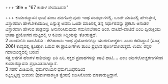 +++
title = "67 ಕುರುಳ ನೇವರಿಸಿದನು"

+++
ಕುಮಾರವ್ಯಾಸನ ಭಾಷೆ ತುಂಬ ಹದಗೊಳ್ಳುವುದು ಇಂಥ ಸಂದರ್ಭಗಳಲ್ಲಿ. ಒಂದೇ ಮಾತಿನಲ್ಲಿ ಹೇಳುತ್ತೇನೆ, ವಿಸ್ತಾರವಾಗಿ ಹೇಳಬೇಕಾದುದಿಲ್ಲ ಎನ್ನುತ್ತ ಅವನು ಒಂದೇ ಮಾತಿನಲ್ಲಿ ತನ್ನ ನಿರ್ಧಾರವನ್ನು ಪ್ರಕಟಿಸಿ ಅನಂತರ ವಿಸ್ತಾರವಾಗಿ ಹೇಳುವ ತಂತ್ರವನ್ನು ಅನುಸರಿಸಿರುವುದು ಗಮನಿಸಬೇಕಾದ ಅಂಶ. ದಾಟಿದೆ-ದಾಟಿದೆ ಎಂಬ ದ್ವಿರುಕ್ತಿಯು ಭಾಷಾ ಪ್ರಯೋಗದ ಮಟ್ಟದಲ್ಲಿ ಆ ಕವಿಯ ಸಿದ್ಧಿಯನ್ನು ತೋರುತ್ತದೆ.   
2 ದಾಂಟಿದೆನು ದಾಂಟಿದೆನು : ಕೇಶಿರಾಜನು ಇಂಥ ಪ್ರಯೋಗಗಳನ್ನು ಯುಗಲೋಚ್ಚರಣ ಎಂದು ಕರೆದಿದ್ದಾನೆ (ಸೂತ್ರ 206) ಕಾವ್ಯದಲ್ಲಿ ಕ್ವಚಿತ್ತಾಗಿ ಬರುವ ಈ ಪ್ರಯೋಗಗಳು ತುಂಬ ಪ್ರಭಾವ ಪೂರ್ಣವಾಗಿರುತ್ತವೆ. ಉದಾ: ರನ್ನರ ಗದಾಯುದ್ಧದಲ್ಲಿ ಬರುವ   
ಸತ್ತ ಆನೆಗಳ ಹೆಣಗಳ ರಾಶಿಯನ್ನು ಏರಿ ಏರಿ, ರಕ್ತದ ಪ್ರವಾಹಗಳನ್ನು ದಾಟಿ ದಾಟಿ.... ಎಂಬ ಯುಗಲೋಚ್ಚರಣಗಳಿಂದ ಕುಮಾರವ್ಯಾಸನು ಪ್ರಭಾವಿತನಾಗಿದ್ದಾನೆ.  
3  ಸಹನೆ ಮಿತಿಮೀರಿ, ಧರ್ಮರಾಯನ ಧರ್ಮಬಂಧನದಿಂದ   
ಕಟ್ಟಲ್ಪಟ್ಟಿದ್ದ ಭೀಮನು (ಧರ್ಮಪಾಶಸ್ಥಿತ ತ್ವೇಹಂ) ಬಿಡಿಸಿಕೊಂಡು ಮಾತಾಡುತ್ತಿದ್ದಾನೆ.